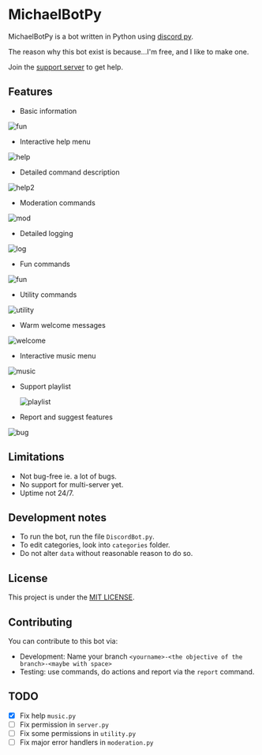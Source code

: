 # MichaelBotPy

MichaelBotPy is a bot written in Python using [discord py](https://github.com/Rapptz/discord.py).

The reason why this bot exist is because...I'm free, and I like to make one.

Join the [support server](https://discord.gg/jeMeyNw) to get help.

## Features

- Basic information

![fun](https://github.com/MikeJollie2707/MichaelBotPy/blob/master/img/info.png)

- Interactive help menu

![help](https://github.com/MikeJollie2707/MichaelBotPy/blob/master/img/help.png)

- Detailed command description

![help2](https://github.com/MikeJollie2707/MichaelBotPy/blob/master/img/help2.png)

- Moderation commands

![mod](https://github.com/MikeJollie2707/MichaelBotPy/blob/master/img/kick.png)

- Detailed logging

![log](https://github.com/MikeJollie2707/MichaelBotPy/blob/master/img/log.png)

- Fun commands

![fun](https://github.com/MikeJollie2707/MichaelBotPy/blob/master/img/fun.png)

- Utility commands

![utility](https://github.com/MikeJollie2707/MichaelBotPy/blob/master/img/utility.png)

- Warm welcome messages

![welcome](https://github.com/MikeJollie2707/MichaelBotPy/blob/master/img/welcome.png)

- Interactive music menu

![music](https://github.com/MikeJollie2707/MichaelBotPy/blob/master/img/music.png)

- Support playlist

  ![playlist](https://github.com/MikeJollie2707/MichaelBotPy/blob/master/img/playlist.png)

- Report and suggest features

![bug](https://github.com/MikeJollie2707/MichaelBotPy/blob/master/img/bug.png)  

## Limitations

- Not bug-free ie. a lot of bugs.
- No support for multi-server yet.
- Uptime not 24/7.

## Development notes

- To run the bot, run the file `DiscordBot.py`.
- To edit categories, look into `categories` folder.
- Do not alter `data` without reasonable reason to do so.

## License

This project is under the [MIT LICENSE](https://github.com/MikeJollie2707/MichaelBotPy/blob/master/LICENSE).

## Contributing

You can contribute to this bot via:

- Development: Name your branch `<yourname>-<the objective of the branch>-<maybe with space>`
- Testing: use commands, do actions and report via the `report` command.

## TODO

- [x] Fix help `music.py`
- [ ] Fix permission in `server.py`
- [ ] Fix some permissions in `utility.py`
- [ ] Fix major error handlers in `moderation.py`
